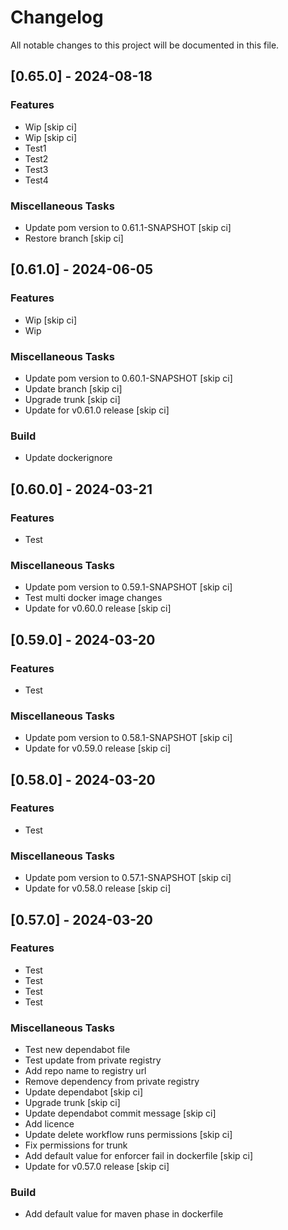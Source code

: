 # Changelog

All notable changes to this project will be documented in this file.

## [0.65.0] - 2024-08-18

### Features

- Wip [skip ci]
- Wip [skip ci]
- Test1
- Test2
- Test3
- Test4

### Miscellaneous Tasks

- Update pom version to 0.61.1-SNAPSHOT [skip ci]
- Restore branch [skip ci]

## [0.61.0] - 2024-06-05

### Features

- Wip [skip ci]
- Wip

### Miscellaneous Tasks

- Update pom version to 0.60.1-SNAPSHOT [skip ci]
- Update branch [skip ci]
- Upgrade trunk [skip ci]
- Update for v0.61.0 release [skip ci]

### Build

- Update dockerignore

## [0.60.0] - 2024-03-21

### Features

- Test

### Miscellaneous Tasks

- Update pom version to 0.59.1-SNAPSHOT [skip ci]
- Test multi docker image changes
- Update for v0.60.0 release [skip ci]

## [0.59.0] - 2024-03-20

### Features

- Test

### Miscellaneous Tasks

- Update pom version to 0.58.1-SNAPSHOT [skip ci]
- Update for v0.59.0 release [skip ci]

## [0.58.0] - 2024-03-20

### Features

- Test

### Miscellaneous Tasks

- Update pom version to 0.57.1-SNAPSHOT [skip ci]
- Update for v0.58.0 release [skip ci]

## [0.57.0] - 2024-03-20

### Features

- Test
- Test
- Test
- Test

### Miscellaneous Tasks

- Test new dependabot file
- Test update from private registry
- Add repo name to registry url
- Remove dependency from private registry
- Update dependabot [skip ci]
- Upgrade trunk [skip ci]
- Update dependabot commit message [skip ci]
- Add licence
- Update delete workflow runs permissions [skip ci]
- Fix permissions for trunk
- Add default value for enforcer fail in dockerfile [skip ci]
- Update for v0.57.0 release [skip ci]

### Build

- Add default value for maven phase in dockerfile

<!-- generated by git-cliff -->
